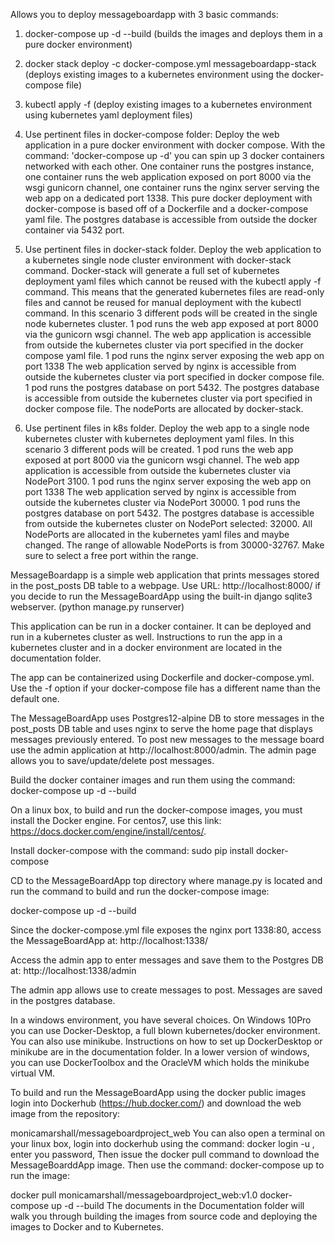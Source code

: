 Allows you to deploy messageboardapp with 3 basic commands:  

1.  docker-compose up -d --build (builds the images and deploys them in a pure docker environment)
2.  docker stack deploy -c docker-compose.yml messageboardapp-stack  (deploys existing images to a kubernetes environment using the docker-compose file)
3.  kubectl apply -f <yamlFileName>  (deploy existing images to a kubernetes environment using kubernetes yaml deployment files)


1. Use pertinent files in docker-compose folder: Deploy the web application in a pure docker environment with docker compose.  With the command:  'docker-compose up -d' you can spin up 3 docker containers networked with each other.  One container runs the postgres instance, one container runs the web application exposed on port 8000 via the wsgi gunicorn channel, one container runs the nginx server serving the web app on a dedicated port 1338.  This pure docker deployment with docker-compose is based off of a Dockerfile and a docker-compose yaml file.  The postgres database is accessible from outside the docker container via 5432 port.

2. Use pertinent files in docker-stack folder. Deploy the web application to a kubernetes single node cluster environment with docker-stack command.  Docker-stack will generate a full set of kubernetes deployment yaml files which cannot be reused with the kubectl apply -f <yamlfilename> command.  This means that the generated kubernetes files are read-only files and cannot be reused for manual deployment with the kubectl command.  In this scenario 3 different pods will be created in the single node kubernetes cluster.  1 pod runs the web app exposed at port 8000 via the gunicorn wsgi channel.  The web app application is accessible from outside the kubernetes cluster via port specified in the docker compose yaml file.  1 pod runs the nginx server exposing the web app on port 1338  The web application served by nginx is accessible from outside the kubernetes cluster via port specified in docker compose file.  1 pod runs the postgres database on port 5432.  The postgres database is accessible from outside the kubernetes cluster via port specified in docker compose file.  The nodePorts are allocated by docker-stack.

3. Use pertinent files in k8s folder.  Deploy the web app to a single node kubernetes cluster with kubernetes deployment yaml files.   In this scenario 3 different pods will be created.  1 pod runs the web app exposed at port 8000 via the gunicorn wsgi channel.  The web app application is accessible from outside the kubernetes cluster via NodePort 3100.  1 pod runs the nginx server exposing the web app on port 1338  The web application served by nginx is accessible from outside the kubernetes cluster via NodePort 30000.  1 pod runs the postgres database on port 5432.  The postgres database is accessible from outside the kubernetes cluster on NodePort selected:  32000.  All NodePorts are allocated in the kubernetes yaml files and maybe changed.  The range of allowable NodePorts is from 30000-32767.  Make sure to select a free port within the range.



MessageBoardapp is a simple web application that prints messages stored in the post_posts DB table to a webpage. Use URL: http://localhost:8000/ if you decide to run the MessageBoardApp using the built-in django sqlite3 webserver. (python manage.py runserver)

This application can be run in a docker container. It can be deployed and run in a kubernetes cluster as well. Instructions to run the app in a kubernetes cluster and in a docker environment are located in the documentation folder.

The app can be containerized using Dockerfile and docker-compose.yml. Use the -f option if your docker-compose file has a different name than the default one.

The MessageBoardApp uses Postgres12-alpine DB to store messages in the post_posts DB table and uses nginx to serve the home page that displays messages previously entered. To post new messages to the message board use the admin application at http://localhost:8000/admin. The admin page allows you to save/update/delete post messages.

Build the docker container images and run them using the command: docker-compose up -d --build

On a linux box, to build and run the docker-compose images, you must install the Docker engine. For centos7, use this link: https://docs.docker.com/engine/install/centos/.

Install docker-compose with the command: sudo pip install docker-compose

CD to the MessageBoardApp top directory where manage.py is located and run the command to build and run the docker-compose image:

docker-compose up -d --build

Since the docker-compose.yml file exposes the nginx port 1338:80, access the MessageBoardApp at: http://localhost:1338/

Access the admin app to enter messages and save them to the Postgres DB at: http://localhost:1338/admin

The admin app allows use to create messages to post. Messages are saved in the postgres database.

In a windows environment, you have several choices.  On Windows 10Pro you can use Docker-Desktop, a full blown kubernetes/docker environment.  You can also use minikube.  Instructions on how to set up DockerDesktop or minikube are in the documentation folder.
In a lower version of windows, you can use DockerToolbox and the OracleVM which holds the minikube virtual VM.


To build and run the MessageBoardApp using the docker public images login into Dockerhub (https://hub.docker.com/) and download the web image from the repository:

monicamarshall/messageboardproject_web
You can also open a terminal on your linux box, login into dockerhub using the command: docker login -u , enter you password, Then issue the docker pull command to download the MessageBoarddApp image. Then use the command: docker-compose up to run the image:

docker pull monicamarshall/messageboardproject_web:v1.0
docker-compose up -d --build
The documents in the Documentation folder will walk you through building the images from source code and deploying the images to Docker and to Kubernetes.
